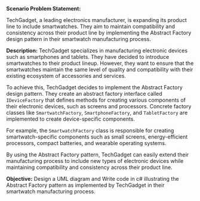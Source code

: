 **Scenario Problem Statement:**

TechGadget, a leading electronics manufacturer, is expanding its product line to include smartwatches. They aim to maintain compatibility and consistency across their product line by implementing the Abstract Factory design pattern in their smartwatch manufacturing process.

**Description:**
TechGadget specializes in manufacturing electronic devices such as smartphones and tablets. They have decided to introduce smartwatches to their product lineup. However, they want to ensure that the smartwatches maintain the same level of quality and compatibility with their existing ecosystem of accessories and services.

To achieve this, TechGadget decides to implement the Abstract Factory design pattern. They create an abstract factory interface called `IDeviceFactory` that defines methods for creating various components of their electronic devices, such as screens and processors. Concrete factory classes like `SmartwatchFactory`, `SmartphoneFactory`, and `TabletFactory` are implemented to create device-specific components.

For example, the `SmartwatchFactory` class is responsible for creating smartwatch-specific components such as small screens, energy-efficient processors, compact batteries, and wearable operating systems.

By using the Abstract Factory pattern, TechGadget can easily extend their manufacturing process to include new types of electronic devices while maintaining compatibility and consistency across their product line.

**Objective:**
Design a UML diagram and Write code in c# illustrating the Abstract Factory pattern as implemented by TechGadget in their smartwatch manufacturing process. 